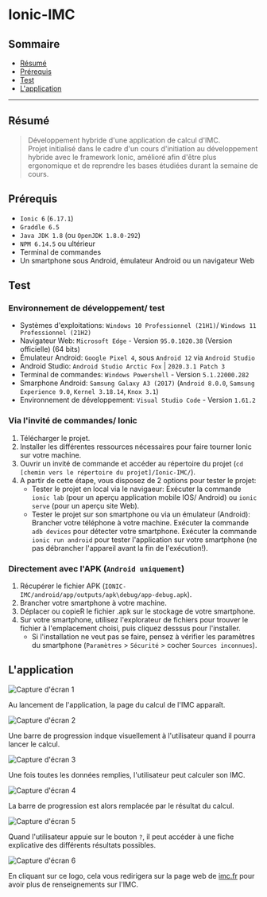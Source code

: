 # Ionic-IMC

## Sommaire

- [Résumé](#Résumé)
- [Prérequis](#Prérequis)
- [Test](#Test)
- [L'application](#L'application)

---

## Résumé

> Développement hybride d'une application de calcul d'IMC.   
> Projet initialisé dans le cadre d'un cours d'initiation au développement hybride avec le framework Ionic, amélioré afin d'être plus ergonomique et de reprendre les bases étudiées durant la semaine de cours.
   
## Prérequis

- `Ionic 6` (`6.17.1`)
- `Graddle 6.5`
- `Java JDK 1.8` (ou `OpenJDK 1.8.0-292`)
- `NPM 6.14.5` ou ultérieur
- Terminal de commandes
- Un smartphone sous Android, émulateur Android ou un navigateur Web

## Test

### Environnement de développement/ test

 - Systèmes d'exploitations: `Windows 10 Professionnel (21H1)`/ `Windows 11 Professionnel (21H2)`
 - Navigateur Web: `Microsoft Edge` - Version `95.0.1020.38` (Version officielle) (64 bits)
 - Émulateur Android: `Google Pixel 4`, sous `Android 12` via `Android Studio`
 - Android Studio: `Android Studio Arctic Fox` | `2020.3.1 Patch 3`
 - Terminal de commandes: `Windows Powershell` - Version `5.1.22000.282`
 - Smarphone Android: `Samsung Galaxy A3 (2017)` (`Android 8.0.0`, `Samsung Experience 9.0`, `Kernel 3.18.14`, `Knox 3.1`)
 - Environnement de développement: `Visual Studio Code` - Version `1.61.2`

### Via l'invité de commandes/ Ionic

1. Télécharger le projet.
2. Installer les différentes ressources nécessaires pour faire tourner Ionic sur votre machine.
3. Ouvrir un invité de commande et accéder au répertoire du projet (`cd [chemin vers le répertoire du projet]/Ionic-IMC/`).
4. A partir de cette étape, vous disposez de 2 options pour tester le projet:
   - Tester le projet en local via le navigaeur:
Exécuter la commande `ionic lab` (pour un aperçu application mobile IOS/ Android) ou `ionic serve` (pour un aperçu site Web).
   - Tester le projet sur son smartphone ou via un émulateur (Android):
Brancher votre téléphone à votre machine.
Exécuter la commande `adb devices` pour détecter votre smartphone.
Exécuter la commande `ionic run android` pour tester l'application sur votre smartphone (ne pas débrancher l'appareil avant la fin de l'exécution!).

### Directement avec l'APK (`Android uniquement`)
1. Récupérer le fichier APK (`IONIC-IMC/android/app/outputs/apk\debug/app-debug.apk`).
2. Brancher votre smartphone à votre machine.
3. Déplacer ou copieR le fichier .apk sur le stockage de votre smartphone.
4. Sur votre smartphone, utilisez l'explorateur de fichiers pour trouver le fichier à l'emplacement choisi, puis cliquez desssus pour l'installer.
   - Si l'installation ne veut pas se faire, pensez à vérifier les paramètres du smartphone (`Paramètres` > `Sécurité` > cocher `Sources inconnues`).

## L'application
   
![Capture d'écran 1](/ressourcesReadme/IonicIMC-001.png)   

Au lancement de l'application, la page du calcul de l'IMC apparaît.

![Capture d'écran 2](/ressourcesReadme/IonicIMC-002.png)   

Une barre de progression indque visuellement à l'utilisateur quand il pourra lancer le calcul.

![Capture d'écran 3](/ressourcesReadme/IonicIMC-003.png)

Une fois toutes les données remplies, l'utilisateur peut calculer son IMC.

![Capture d'écran 4](/ressourcesReadme/IonicIMC-004.png)

La barre de progression est alors remplacée par le résultat du calcul.

![Capture d'écran 5](/ressourcesReadme/IonicIMC-005.png)

Quand l'utilisateur appuie sur le bouton `?`, il peut accéder à une fiche explicative des différents résultats possibles.

![Capture d'écran 6](/ressourcesReadme/IonicIMC-006.png)   

En cliquant sur ce logo, cela vous redirigera sur la page web de [imc.fr](https://www.imc.fr/calcul) pour avoir plus de renseignements sur l'IMC.
